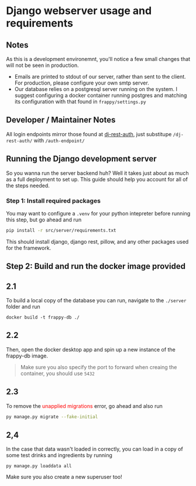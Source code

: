 # Django webserver usage and requirements

## Notes

As this is a development environemnt, you'll notice a few small changes that will not be seen in production.

- Emails are printed to stdout of our server, rather than sent to the client.  For production, please configure your own smtp server.
- Our database relies on a postgresql server running on the system.  I suggest configuring a docker container running postgres and matching its configuration with that found in `frappy/settings.py`

## Developer / Maintainer Notes

All login endpoints mirror those found at [dj-rest-auth](https://dj-rest-auth.readthedocs.io/en/latest/api_endpoints.html), just substitupe `/dj-rest-auth/` with `/auth-endpoint/`

## Running the Django development server

So you wanna run the server backend huh? Well it takes just about as much as a full deployment to set up. This guide should help you account for all of the steps needed.

### Step 1: Install required packages

You may want to configure a `.venv` for your python intepreter before running this step, but go ahead and run

```bash
pip install -r src/server/requirements.txt
```

This should install django, django rest, pillow, and any other packages used for the framework.

## Step 2: Build and run the docker image provided

## 2.1

To build a local copy of the database you can run, navigate to the `./server` folder and run

```shell
docker build -t frappy-db ./
```

## 2.2

Then, open the docker desktop app and spin up a new instance of the frappy-db image.
> Make sure you also specify the port to forward when creaing the container, you should use `5432`

## 2.3

To remove the <span style="color:red">unapplied migrations</span> error, go ahead and also run

```bash
py manage.py migrate --fake-initial
```

## 2,4

In the case that data wasn't loaded in correctly, you can load in a copy of some test drinks and ingredients by running

```
py manage.py loaddata all
```

Make sure you also create a new superuser too!

